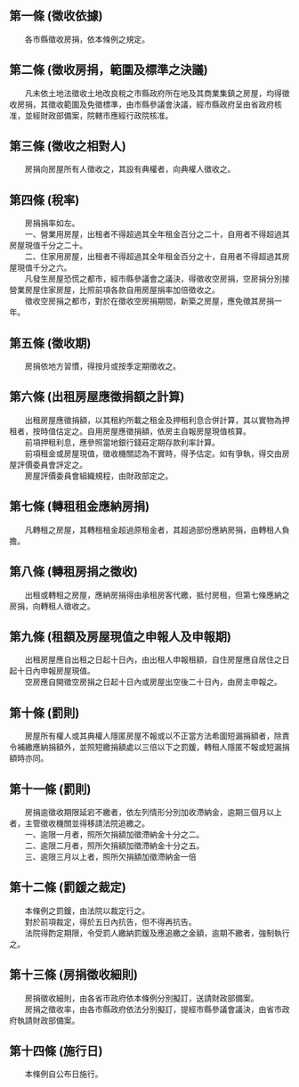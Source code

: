 第一條 (徵收依據)
-----------------
　　各市縣徵收房捐，依本條例之規定。  


第二條 (徵收房捐，範圍及標準之決議)
-----------------------------------
　　凡未依土地法徵收土地改良稅之市縣政府所在地及其商業集鎮之房屋，均得徵收房捐，其徵收範圍及免徵標準，由市縣參議會決議，經市縣政府呈由省政府核准，並經財政部備案，院轄市應經行政院核准。  


第三條 (徵收之相對人)
---------------------
　　房捐向房屋所有人徵收之，其設有典權者，向典權人徵收之。  


第四條 (稅率)
-------------
　　房捐捐率如左。  
　　一、營業用房屋，出租者不得超過其全年租金百分之二十，自用者不得超過其房屋現值千分之二十。  
　　二、住家用房屋，出租者不得超過其全年租金百分之十，自用者不得超過其房屋現值千分之六。  
　　凡發生房屋恐慌之都市，經市縣參議會之議決，得徵收空房捐，空房捐分別接營業房屋住家房屋，比照前項各款自用房屋捐率加倍徵收之。  
　　徵收空房捐之都市，對於在徵收空房捐期間，新築之房屋，應免徵其房捐一年。  


第五條 (徵收期)
---------------
　　房捐依地方習慣，得按月或按季定期徵收之。  


第六條 (出租房屋應徵捐額之計算)
-------------------------------
　　出租房屋應徵捐額，以其租約所載之租金及押租利息合併計算，其以實物為押租者，按時值估定之。自用房屋應徵捐額，依房主自報房屋現值核算。  
　　前項押租利息，應參照當地銀行錢莊定期存款利率計算。  
　　前項租金或房屋現值，徵收機關認為不實時，得予估定。如有爭執，得交由房屋評價委員會評定之。  
　　房屋評價委員會組織規程，由財政部定之。  


第七條 (轉租租金應納房捐)
-------------------------
　　凡轉租之房屋，其轉租租金超過原租金者，其超過部份應納房捐，由轉租人負擔。  


第八條 (轉租房捐之徵收)
-----------------------
　　出租或轉租之房屋，應納房捐得由承租房客代繳，抵付房租，但第七條應納之房捐，向轉租人徵收之。  


第九條 (租額及房屋現值之申報人及申報期)
---------------------------------------
　　出租房屋應自出租之日起十日內，由出租人申報租額，自住房屋應自居住之日起十日內申報房屋現值。  
　　空房應自開徵空房捐之日起十日內或房屋出空後二十日內，由房主申報之。  


第十條 (罰則)
-------------
　　房屋所有權人或其典權人隱匿房屋不報或以不正當方法希圖短漏捐額者，除責令補繳應納捐額外，並照短繳捐額處以三倍以下之罰鍰，轉租人隱匿不報或短漏捐額時亦同。  


第十一條 (罰則)
---------------
　　房捐逾徵收期限延宕不繳者，依左列情形分別加收滯納金，逾期三個月以上者，主管徵收機關並得移請法院追繳之。  
　　一、逾限一月者，照所欠捐額加徵滯納金十分之二。  
　　二、逾限二月者，照所欠捐額加徵滯納金十分之五。  
　　三、逾限三月以上者，照所欠捐額加徵滯納金一倍  


第十二條 (罰鍰之裁定)
---------------------
　　本條例之罰鍰，由法院以裁定行之。  
　　對於前項裁定，得於五日內抗告，但不得再抗告。  
　　法院得酌定期限，令受罰人繳納罰鍰及應追繳之金額，逾期不繳者，強制執行之。  


第十三條 (房捐徵收細則)
-----------------------
　　房捐徵收細則，由各省市政府依本條例分別擬訂，送請財政部備案。  
　　房捐之徵收率，由各市縣政府依法分別擬訂，提經市縣參議會議決，由省市政府執請財政部備案。  


第十四條 (施行日)
-----------------
　　本條例自公布日施行。
